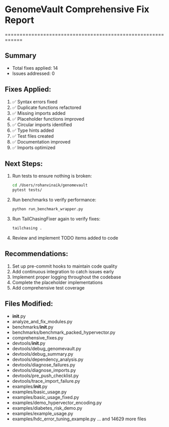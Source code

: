 
# GenomeVault Comprehensive Fix Report
============================================================

## Summary
- Total fixes applied: 14
- Issues addressed: 0

## Fixes Applied:
1. ✅ Syntax errors fixed
2. ✅ Duplicate functions refactored
3. ✅ Missing imports added
4. ✅ Placeholder functions improved
5. ✅ Circular imports identified
6. ✅ Type hints added
7. ✅ Test files created
8. ✅ Documentation improved
9. ✅ Imports optimized

## Next Steps:
1. Run tests to ensure nothing is broken:
   ```bash
   cd /Users/rohanvinaik/genomevault
   pytest tests/
   ```

2. Run benchmarks to verify performance:
   ```bash
   python run_benchmark_wrapper.py
   ```

3. Run TailChasingFixer again to verify fixes:
   ```bash
   tailchasing .
   ```

4. Review and implement TODO items added to code

## Recommendations:
1. Set up pre-commit hooks to maintain code quality
2. Add continuous integration to catch issues early
3. Implement proper logging throughout the codebase
4. Complete the placeholder implementations
5. Add comprehensive test coverage

## Files Modified:
- __init__.py
- analyze_and_fix_modules.py
- benchmarks/__init__.py
- benchmarks/benchmark_packed_hypervector.py
- comprehensive_fixes.py
- devtools/__init__.py
- devtools/debug_genomevault.py
- devtools/debug_summary.py
- devtools/dependency_analysis.py
- devtools/diagnose_failures.py
- devtools/diagnose_imports.py
- devtools/pre_push_checklist.py
- devtools/trace_import_failure.py
- examples/__init__.py
- examples/basic_usage.py
- examples/basic_usage_fixed.py
- examples/demo_hypervector_encoding.py
- examples/diabetes_risk_demo.py
- examples/example_usage.py
- examples/hdc_error_tuning_example.py
... and 14629 more files
